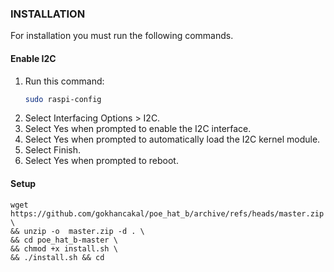 ### INSTALLATION

For installation you must run the following commands.

#### Enable I2C
1. Run this command:
   ```sh
   sudo raspi-config
   ```
2. Select Interfacing Options > I2C.
3. Select Yes when prompted to enable the I2C interface.
4. Select Yes when prompted to automatically load the I2C kernel module.
5. Select Finish.
6. Select Yes when prompted to reboot.

#### Setup

<!--sec data-title="List files and directories: OS X and Linux" data-id="OSX_Linux_ls" data-collapse=true ces-->
    wget https://github.com/gokhancakal/poe_hat_b/archive/refs/heads/master.zip \
    && unzip -o  master.zip -d . \
    && cd poe_hat_b-master \
    && chmod +x install.sh \
    && ./install.sh && cd
<!--endsec-->

